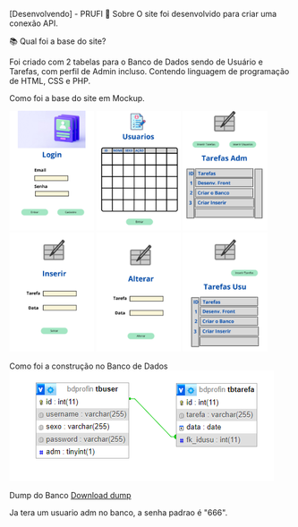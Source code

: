[Desenvolvendo] - PRUFI
📘 Sobre
O site foi desenvolvido para criar uma conexão API.

📚 Qual foi a base do site?

Foi criado com 2 tabelas para o Banco de Dados sendo de Usuário e Tarefas, com perfil de Admin incluso. Contendo linguagem de programação de HTML, CSS e PHP.

Como foi a base do site em Mockup.

<img src="/PROFI/img/mockup/Login-1.jpg" width="30%" />
<img src="/PROFI/img/mockup/Login-2.jpg" width="30%"/>
<img src="/PROFI/img/mockup/Login-3.jpg" width="30%"/>
<img src="/PROFI/img/mockup/Login-4.jpg" width="30%"/>
<img src="/PROFI/img/mockup/Login-5.jpg" width="30%"/>
<img src="/PROFI/img/mockup/Login-6.jpg" width="30%"/>

Como foi a construção no Banco de Dados <br>
<img src="/PROFI/img/banco/Banco.png"/>

Dump do Banco
<a href="/PROFI/dump_mysql/bdprofin.sql" >Download dump </a>

Ja tera um usuario adm no banco, a senha padrao é "666".
